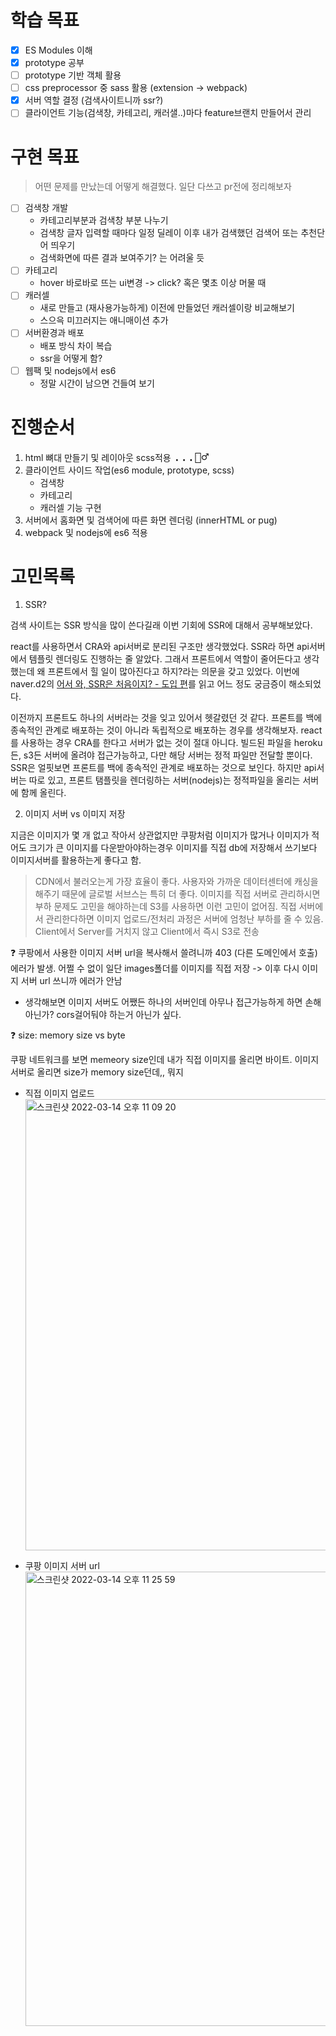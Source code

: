 # 학습 목표

- [x] ES Modules 이해
- [x] prototype 공부
- [ ] prototype 기반 객체 활용
- [ ] css preprocessor 중 sass 활용 (extension -> webpack)
- [x] 서버 역할 결정 (검색사이트니까 ssr?)
- [ ] 클라이언트 기능(검색창, 카테고리, 캐러샐..)마다 feature브랜치 만들어서 관리

# 구현 목표

> 어떤 문제를 만났는데 어떻게 해결했다. 일단 다쓰고 pr전에 정리해보자

- [ ] 검색창 개발
  - 카테고리부분과 검색창 부분 나누기
  - 검색창 글자 입력할 때마다 일정 딜레이 이후 내가 검색했던 검색어 또는 추천단어 띄우기
  - 검색화면에 따른 결과 보여주기? 는 어려울 듯
- [ ] 카테고리
  - hover 바로바로 뜨는 ui변경 -> click? 혹은 몇초 이상 머물 때
- [ ] 캐러셀
  - 새로 만들고 (재사용가능하게) 이전에 만들었던 캐러셀이랑 비교해보기
  - 스으윽 미끄러지는 애니매이션 추가
- [ ] 서버환경과 배포
  - 배포 방식 차이 복습
  - ssr을 어떻게 함?
- [ ] 웹팩 및 nodejs에서 es6
  - 정말 시간이 남으면 건들여 보기

# 진행순서

1. html 뼈대 만들기 및 레이아웃 scss적용
   <span style="font-size: 22px">`...🏃‍♂️`</span>
2. 클라이언트 사이드 작업(es6 module, prototype, scss)
   - 검색창
   - 카테고리
   - 캐러셀 기능 구현
3. 서버에서 홈화면 및 검색어에 따른 화면 렌더링 (innerHTML or pug)
4. webpack 및 nodejs에 es6 적용

# 고민목록

1. SSR?

검색 사이트는 SSR 방식을 많이 쓴다길래 이번 기회에 SSR에 대해서 공부해보았다.

react를 사용하면서 CRA와 api서버로 분리된 구조만 생각했었다. SSR라 하면 api서버에서 템플릿 렌더링도 진행하는 줄 알았다. 그래서 프론트에서 역할이 줄어든다고 생각했는데 왜 프론트에서 힐 일이 많아진다고 하지?라는 의문을 갖고 있었다. 이번에 naver.d2의 [어서 와, SSR은 처음이지? - 도입 편](https://d2.naver.com/helloworld/7804182)를 읽고 어느 정도 궁금증이 해소되었다.

이전까지 프론트도 하나의 서버라는 것을 잊고 있어서 헷갈렸던 것 같다. 프론트를 백에 종속적인 관계로 배포하는 것이 아니라 독립적으로 배포하는 경우를 생각해보자. react를 사용하는 경우 CRA를 한다고 서버가 없는 것이 절대 아니다. 빌드된 파일을 heroku든, s3든 서버에 올려야 접근가능하고, 다만 해당 서버는 정적 파일만 전달할 뿐이다. SSR은 얼핏보면 프론트를 백에 종속적인 관계로 배포하는 것으로 보인다. 하지만 api서버는 따로 있고, 프론트 탬플릿을 렌더링하는 서버(nodejs)는 정적파일을 올리는 서버에 함께 올린다.

2. 이미지 서버 vs 이미지 저장

지금은 이미지가 몇 개 없고 작아서 상관없지만 쿠팡처럼 이미지가 많거나 이미지가 적어도 크기가 큰 이미지를 다운받아야하는경우 이미지를 직접 db에 저장해서 쓰기보다 이미지서버를 활용하는게 좋다고 함.

> CDN에서 불러오는게 가장 효율이 좋다. 사용자와 가까운 데이터센터에 캐싱을 해주기 때문에 글로벌 서브스는 특히 더 좋다. 이미지를 직접 서버로 관리하시면 부하 문제도 고민을 해야하는데 S3를 사용하면 이런 고민이 없어짐. 직접 서버에서 관리한다하면 이미지 업로드/전처리 과정은 서버에 엄청난 부하를 줄 수 있음. Client에서 Server를 거치지 않고 Client에서 즉시 S3로 전송

❓ 쿠팡에서 사용한 이미지 서버 url을 복사해서 쓸려니까 403 (다른 도메인에서 호출)에러가 발생. 어쩔 수 없이 일단 images폴더를 이미지를 직접 저장 -> 이후 다시 이미지 서버 url 쓰니까 에러가 안남

- 생각해보면 이미지 서버도 어쨌든 하나의 서버인데 아무나 접근가능하게 하면 손해아닌가? cors걸어둬야 하는거 아닌가 싶다.

❓ size: memory size vs byte

쿠팡 네트워크를 보면 memeory size인데 내가 직접 이미지를 올리면 바이트. 이미지 서버로 올리면 size가 memory size던데,, 뭐지

- 직접 이미지 업로드
  <img width="722" alt="스크린샷 2022-03-14 오후 11 09 20" src="https://user-images.githubusercontent.com/71386219/158190905-43e7c480-c293-4a66-99e0-8ef97f4141f7.png">

- 쿠팡 이미지 서버 url
  <img width="727" alt="스크린샷 2022-03-14 오후 11 25 59" src="https://user-images.githubusercontent.com/71386219/158192650-8df90e04-a945-4951-90a6-2ea32eb7a25c.png">
